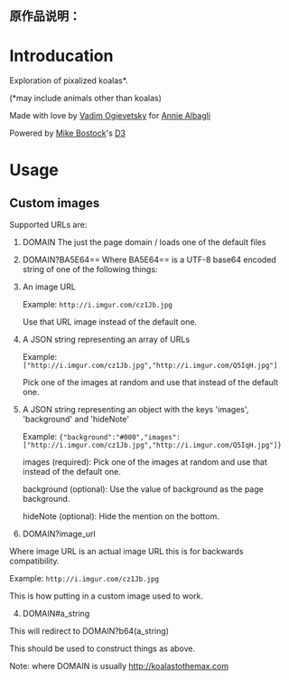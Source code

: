 ## 原作品说明：

# Introducation

Exploration of pixalized koalas*.

(*may include animals other than koalas)

Made with love by [Vadim Ogievetsky](http://vadim.ogievetsky.com) for [Annie Albagli](http://anniealbagli.com)

Powered by [Mike Bostock](http://bost.ocks.org/mike/)'s [D3](http://d3js.org/)


# Usage

## Custom images

Supported URLs are:

1. DOMAIN
  The just the page domain / loads one of the default files

2. DOMAIN?BA5E64==
  Where BA5E64== is a UTF-8 base64 encoded string of one of the following things:
 
  1. An image URL
  
     Example: `http://i.imgur.com/cz1Jb.jpg`

     Use that URL image instead of the default one.

  2. A JSON string representing an array of URLs
  
     Example: `["http://i.imgur.com/cz1Jb.jpg","http://i.imgur.com/Q5IqH.jpg"]`

     Pick one of the images at random and use that instead of the default one.

  3. A JSON string representing an object with the keys 'images', 'background' and 'hideNote'
  
     Example: `{"background":"#000","images":["http://i.imgur.com/cz1Jb.jpg","http://i.imgur.com/Q5IqH.jpg"]}`

     images (required): Pick one of the images at random and use that instead of the default one.
     
     background (optional): Use the value of background as the page background.
     
     hideNote (optional): Hide the mention on the bottom.

3. DOMAIN?image_url

  Where image URL is an actual image URL this is for backwards compatibility.
  
  Example: `http://i.imgur.com/cz1Jb.jpg`
  
  This is how putting in a custom image used to work.

4. DOMAIN#a_string
  
  This will redirect to DOMAIN?b64(a_string)
  
  This should be used to construct things as above.

Note: where DOMAIN is usually http://koalastothemax.com
